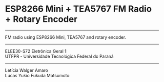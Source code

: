 # ESP8266 Mini + TEA5767 FM Radio + Rotary Encoder  

---  

FM radio using ESP8266 Mini, TEA5767 and rotary encoder.  

---  

ELEE30-S72 Eletrônica Geral 1  
UTFPR - Universidade Tecnológica Federal do Paraná  

---  

Letícia Walger Amaro  
Lucas Yukio Fukuda Matsumoto  
